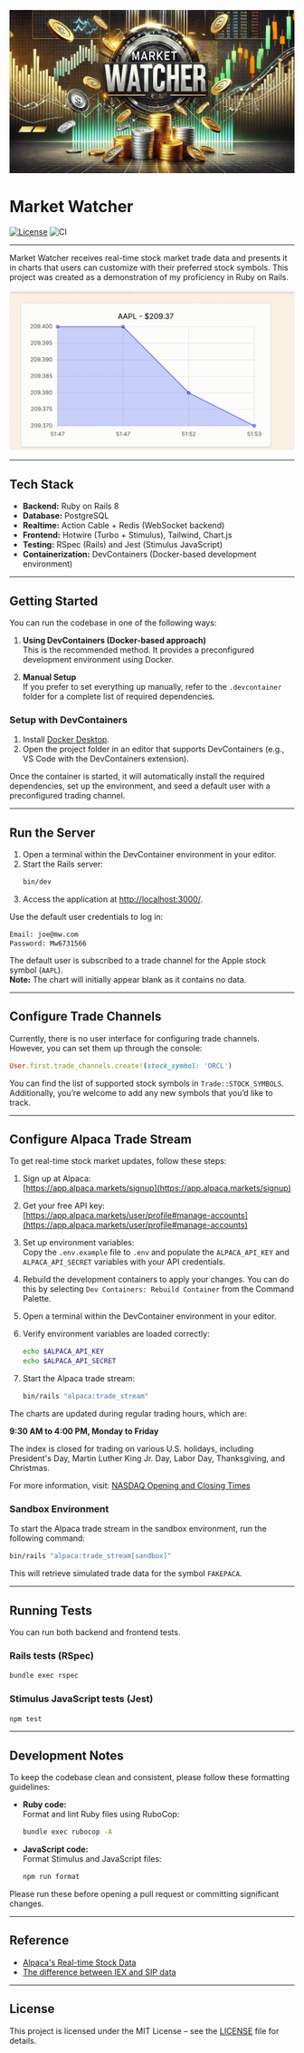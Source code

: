 ![Demo](docs/images/banner.webp)

# Market Watcher

[![License](https://img.shields.io/badge/license-MIT-blue.svg)](LICENSE)
![CI](https://github.com/popperur/market-watcher/actions/workflows/ci.yml/badge.svg)

---

Market Watcher receives real-time stock market trade data and presents it in charts that users 
can customize with their preferred stock symbols. This project was created as a demonstration of my proficiency in Ruby on Rails.

![Demo](docs/images/demo.gif)


---

## Tech Stack

- **Backend:** Ruby on Rails 8
- **Database:** PostgreSQL 
- **Realtime:** Action Cable + Redis (WebSocket backend)
- **Frontend:** Hotwire (Turbo + Stimulus), Tailwind, Chart.js
- **Testing:** RSpec (Rails) and Jest (Stimulus JavaScript)
- **Containerization:** DevContainers (Docker-based development environment)

---

## Getting Started

You can run the codebase in one of the following ways:

1. **Using DevContainers (Docker-based approach)**  
   This is the recommended method. It provides a preconfigured development environment using Docker.

2. **Manual Setup**  
   If you prefer to set everything up manually, refer to the `.devcontainer` folder for a complete list of required dependencies.
 
### Setup with DevContainers

1. Install [Docker Desktop](https://www.docker.com/products/docker-desktop).
2. Open the project folder in an editor that supports DevContainers (e.g., VS Code with the DevContainers extension).

Once the container is started, it will automatically install the required dependencies, set up the environment, and seed a default user with a preconfigured trading channel.

---

## Run the Server

1. Open a terminal within the DevContainer environment in your editor.  
2. Start the Rails server:  
    ```bash
    bin/dev
    ```  
3. Access the application at [http://localhost:3000/](http://localhost:3000/).  

Use the default user credentials to log in:  
```text
Email: joe@mw.com  
Password: Mw6731566  
```  

The default user is subscribed to a trade channel for the Apple stock symbol (`AAPL`).  
**Note:** The chart will initially appear blank as it contains no data.

---

## Configure Trade Channels

Currently, there is no user interface for configuring trade channels. However, you can set them up through the console:

```ruby
User.first.trade_channels.create!(stock_symbol: 'ORCL')
```

You can find the list of supported stock symbols in `Trade::STOCK_SYMBOLS`. Additionally, you’re welcome to add any new symbols that you’d like to track.

---

## Configure Alpaca Trade Stream

To get real-time stock market updates, follow these steps:

1. Sign up at Alpaca:  
   [https://app.alpaca.markets/signup](https://app.alpaca.markets/signup)

2. Get your free API key:  
   [https://app.alpaca.markets/user/profile#manage-accounts](https://app.alpaca.markets/user/profile#manage-accounts)

3. Set up environment variables:  
   Copy the `.env.example` file to `.env` and populate the `ALPACA_API_KEY` and `ALPACA_API_SECRET` variables with your API credentials.

4. Rebuild the development containers to apply your changes. You can do this by selecting `Dev Containers: Rebuild Container` from the Command Palette.

5. Open a terminal within the DevContainer environment in your editor.

6. Verify environment variables are loaded correctly:  
    ```bash
    echo $ALPACA_API_KEY
    echo $ALPACA_API_SECRET
    ```

7. Start the Alpaca trade stream:  
    ```bash
    bin/rails "alpaca:trade_stream"
    ```

The charts are updated during regular trading hours, which are:

**9:30 AM to 4:00 PM, Monday to Friday**

The index is closed for trading on various U.S. holidays, including President's Day, Martin Luther King Jr. Day, Labor Day, Thanksgiving, and Christmas.

For more information, visit: [NASDAQ Opening and Closing Times](https://www.ig.com/en/trading-strategies/nasdaq-opening-and-closing-times--when-can-you-trade--230527)

### Sandbox Environment

To start the Alpaca trade stream in the sandbox environment, run the following command:

```bash
bin/rails "alpaca:trade_stream[sandbox]"
```

This will retrieve simulated trade data for the symbol `FAKEPACA`.

---

## Running Tests

You can run both backend and frontend tests.

### Rails tests (RSpec)

```bash
bundle exec rspec
```

### Stimulus JavaScript tests (Jest)

```bash
npm test
```

---

## Development Notes

To keep the codebase clean and consistent, please follow these formatting guidelines:

- **Ruby code:**  
  Format and lint Ruby files using RuboCop:
  ```bash
  bundle exec rubocop -A
  ```

- **JavaScript code:**  
  Format Stimulus and JavaScript files:
  ```bash
  npm run format
  ```

Please run these before opening a pull request or committing significant changes.

---

## Reference

- [Alpaca's Real-time Stock Data](https://docs.alpaca.markets/docs/real-time-stock-pricing-data)
- [The difference between IEX and SIP data](https://docs.alpaca.markets/docs/market-data-faq#whats-the-difference-between-iex-and-sip-data)

---

## License

This project is licensed under the MIT License – see the [LICENSE](LICENSE) file for details.

